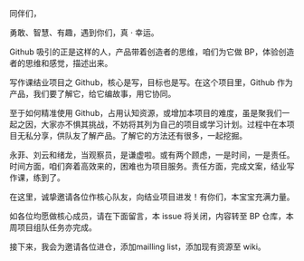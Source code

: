 同伴们，

勇敢、智慧、有趣，遇到你们，真 · 幸运。

Github 吸引的正是这样的人，产品带着创造者的思维，咱们为它做 BP，体验创造者的思维和感觉，描述出来。

写作课结业项目之 Github，核心是写，目标也是写。在这个项目里，Github 作为产品，我们要了解它，给它编故事，用它协同。

至于如何精准使用 Github，占用认知资源，或增加本项目的难度，虽是聚我们一起之因，大家亦不惧其挑战，不妨将其列为自己的项目或学习计划。过程中在本项目无私分享，供队友了解产品。了解它的方法还有很多，一起挖掘。

永菲、刘云和绪龙，当观察员，是谦虚啦。或有两个顾虑，一是时间，一是责任。时间方面，咱们奔着高效来的，困难也为项目服务。责任方面，完成文案，结业写作课，练到了。

在这里，诚挚邀请各位作核心队友，向结业项目进发！有你们，本宝宝充满力量。

如各位均愿做核心成员，请在下面留言，本 issue 将关闭，内容转至 BP 仓库，本周项目组队任务亦完成。

接下来，我会为邀请各位进仓，添加mailling list，添加现有资源至 wiki。

